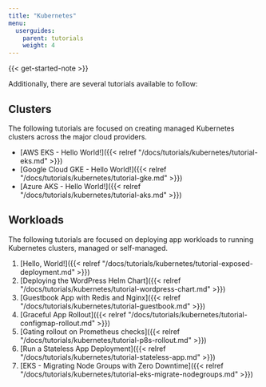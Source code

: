 ```yaml
---
title: "Kubernetes"
menu:
  userguides:
    parent: tutorials
    weight: 4
---
```


{{< get-started-note >}}

Additionally, there are several tutorials available to follow:

## Clusters

The following tutorials are focused on creating managed Kubernetes clusters
across the major cloud providers.

- [AWS EKS - Hello World!]({{< relref "/docs/tutorials/kubernetes/tutorial-eks.md" >}})
- [Google Cloud GKE - Hello World!]({{< relref "/docs/tutorials/kubernetes/tutorial-gke.md" >}})
- [Azure AKS - Hello World!]({{< relref "/docs/tutorials/kubernetes/tutorial-aks.md" >}})

## Workloads

The following tutorials are focused on deploying app workloads to running Kubernetes clusters, managed or self-managed.

1. [Hello, World!]({{< relref "/docs/tutorials/kubernetes/tutorial-exposed-deployment.md" >}})
2. [Deploying the WordPress Helm Chart]({{< relref "/docs/tutorials/kubernetes/tutorial-wordpress-chart.md" >}})
3. [Guestbook App with Redis and Nginx]({{< relref "/docs/tutorials/kubernetes/tutorial-guestbook.md" >}})
4. [Graceful App Rollout]({{< relref "/docs/tutorials/kubernetes/tutorial-configmap-rollout.md" >}})
5. [Gating rollout on Prometheus checks]({{< relref "/docs/tutorials/kubernetes/tutorial-p8s-rollout.md" >}})
6. [Run a Stateless App Deployment]({{< relref "/docs/tutorials/kubernetes/tutorial-stateless-app.md" >}})
7. [EKS - Migrating Node Groups with Zero Downtime]({{< relref "/docs/tutorials/kubernetes/tutorial-eks-migrate-nodegroups.md" >}})
